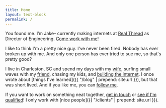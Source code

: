 ```yaml
---
title: Home
layout: text-block
permalink: /
---
```


<div class='home bio align-center' markdown='1'>
  <div class='align-center-item' markdown='1'>

You found me. I’m Jake– currently making internets at [Real Thread](https://realthread.com) as Director of Engineering. [Come work with me](https://www.realthread.com/about#careers)!

I like to think I'm a pretty nice guy. I've never been fired. Nobody has ever broken up with me. And only one person has ever tried to sue me, so that's pretty good?

I live in Charleston, SC and spend my days with my [wife](instagram.com/danaleb), surfing small waves with my [friend](http://davidstanfieldis.me), chasing my kids, and [building the internet](http://github.com/jakeleboeuf). I once wrote about [things I've learned]({{ "/blog" | prepend: site.url }}), but that was short lived. And if you like me, you can [follow me](http://twitter.com/jakeleboeuf).

If you want to work on something neat together, [get in touch](mailto:dev@jakeleboeuf.com) or [see if I'm qualified](https://www.linkedin.com/in/jake-leboeuf-a9486813/)! I only work with [nice people]({{ "/clients" | prepend: site.url }}).

  </div>
</div>
